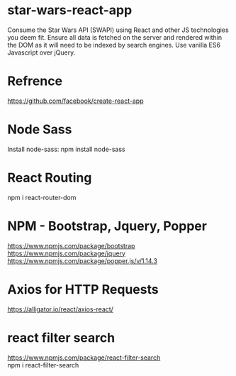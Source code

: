 # star-wars-react-app
Consume the Star Wars API (SWAPI) using React and other JS technologies you deem fit. Ensure all data is fetched on the server and rendered within the DOM as it will need to be indexed by search engines. Use vanilla ES6 Javascript over jQuery.


# Refrence
https://github.com/facebook/create-react-app

# Node Sass
Install node-sass: npm install node-sass

# React Routing
npm i react-router-dom

# NPM - Bootstrap, Jquery, Popper
https://www.npmjs.com/package/bootstrap <br/>
https://www.npmjs.com/package/jquery <br/>
https://www.npmjs.com/package/popper.js/v/1.14.3

# Axios for HTTP Requests
https://alligator.io/react/axios-react/

# react filter search
https://www.npmjs.com/package/react-filter-search <br/>
npm i react-filter-search
